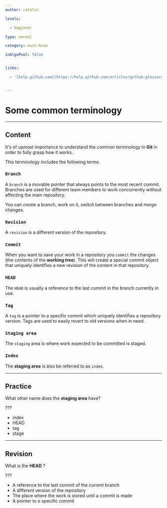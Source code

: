 ```yaml
---
author: catalin

levels:

  - beginner

type: normal

category: must-know

inAlgoPool: false


links:

  - '[help.github.com](https://help.github.com/articles/github-glossary/){website}'


---
```


# Some common terminology

---
## Content

It's of upmost importance to understand the common terminology in **Git** in order to fully grasp how it works.

This terminology includes the following terms:

### `Branch`
A `branch` is a movable pointer that always points to the most recent commit. Branches are used for different team members to work concurrently without affecting the main repository.

You can *create* a branch, work on it, *switch* between branches and *merge* changes.

### `Revision`

A `revision` is a different version of the repository.
### `Commit`

When you want to save your work in a repository you `commit` the changes (the contents of the **working tree**). This will create a special commit object that uniquely identifies a new revision of the content in that repository.

### `HEAD`

The `HEAD` is usually a reference to the last commit in the branch currently in use.


### `Tag`

A `tag` is a pointer to a specific commit which uniquely identifies a repository version. Tags are used to easily revert to old versions when in need.

### `Staging area`

The `staging` area is where work expected to be committed is staged.
### `Index`

The **staging area** is also be referred to as `index`.

---
## Practice

What other name does the **staging area** have?

???


* index
* HEAD
* tag
* stage

---
## Revision

What is the **HEAD** ?

???


* A reference to the last commit of the current branch
* A different version of the repository
* The place where the work is stored until a commit is made
* A pointer to o specific commit

